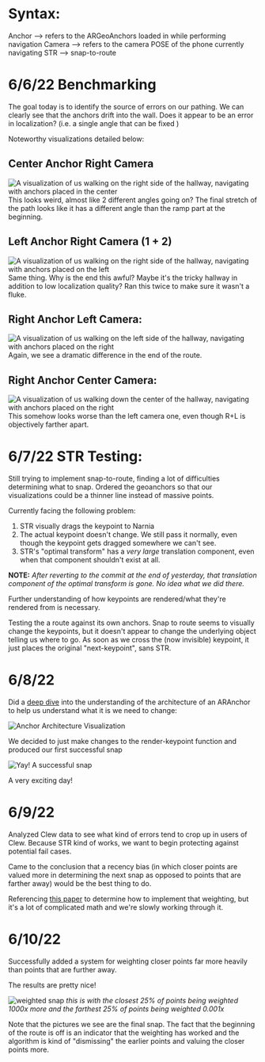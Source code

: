 # Syntax:
Anchor --> refers to the ARGeoAnchors loaded in while performing navigation
Camera --> refers to the camera POSE of the phone currently navigating
STR --> snap-to-route

# 6/6/22 Benchmarking
The goal today is to identify the source of errors on our pathing. We can clearly see that the anchors drift into the wall. Does it appear to be an error in localization? (i.e. a single angle that can be fixed )

Noteworthy visualizations detailed below:
## Center Anchor Right Camera
![A visualization of us walking on the right side of the hallway, navigating with anchors placed in the center](result_imgs/visualizing_routes/centerAnchorRightCamera.png)
This looks weird, almost like 2 different angles going on? The final stretch of the path looks like it has a different angle than the ramp part at the beginning. 

## Left Anchor Right Camera (1 + 2)
![A visualization of us walking on the right side of the hallway, navigating with anchors placed on the left](result_imgs/visualizing_routes/leftAnchorRightCamera.png)
Same thing. Why is the end this awful? Maybe it's the tricky hallway in addition to low localization quality? Ran this twice to make sure it wasn't a fluke.

## Right Anchor Left Camera:
![A visualization of us walking on the left side of the hallway, navigating with anchors placed on the right](result_imgs/visualizing_routes/rightAnchorLeftCamera.png)
Again, we see a dramatic difference in the end of the route.

## Right Anchor Center Camera:
![A visualization of us walking down the center of the hallway, navigating with anchors placed on the right](result_imgs/visualizing_routes/rightAnchorCenterCamera.png)
This somehow looks worse than the left camera one, even though R+L is objectively farther apart.

# 6/7/22 STR Testing:
Still trying to implement snap-to-route, finding a lot of difficulties determining what to snap. Ordered the geoanchors so that our visualizations could be a thinner line instead of massive points. 

Currently facing the following problem:
1. STR visually drags the keypoint to Narnia
2. The actual keypoint doesn't change. We still pass it normally, even though the keypoint gets dragged somewhere we can't see. 
3. STR's "optimal transform" has a *very large* translation component, even when that component shouldn't exist at all. 

**NOTE:** *After reverting to the commit at the end of yesterday, that translation component of the optimal transform is gone. No idea what we did there.*

Further understanding of how keypoints are rendered/what they're rendered from is necessary.

Testing the a route against its own anchors. Snap to route seems to visually change the keypoints, but it doesn't appear to change the underlying object telling us where to go. As soon as we cross the (now invisible) keypoint, it just places the original "next-keypoint", sans STR.

# 6/8/22
Did a [deep dive](https://miro.com/app/board/uXjVOut3Ah0=/) into the understanding of the architecture of an ARAnchor to help us understand what it is we need to change:

![Anchor Architecture Visualization](documentation/anchorArchitecture.png)

We decided to just make changes to the render-keypoint function and produced our first successful snap

![Yay! A successful snap](result_imgs/STR_visualizing_routes/FirstSuccessfulSnapRoute.png)

A very exciting day!

# 6/9/22
Analyzed Clew data to see what kind of errors tend to crop up in users of Clew. Because STR kind of works, we want to begin protecting against potential fail cases. 

Came to the conclusion that a recency bias (in which closer points are valued more in determining the next snap as opposed to points that are farther away) would be the best thing to do.

Referencing [this paper](https://igl.ethz.ch/projects/ARAP/svd_rot.pdf) to determine how to implement that weighting, but it's a lot of complicated math and we're slowly working through it. 

# 6/10/22
Successfully added a system for weighting closer points far more heavily than points that are further away. 

The results are pretty nice!

![weighted snap](result_imgs/STR_weights_data/weightsTestThree.png)
*this is with the closest 25% of points being weighted 1000x more and the farthest 25% of points being weighted 0.001x* 

Note that the pictures we see are the final snap. The fact that the beginning of the route is off is an indicator that the weighting has worked and the algorithm is kind of "dismissing" the earlier points and valuing the closer points more. 
